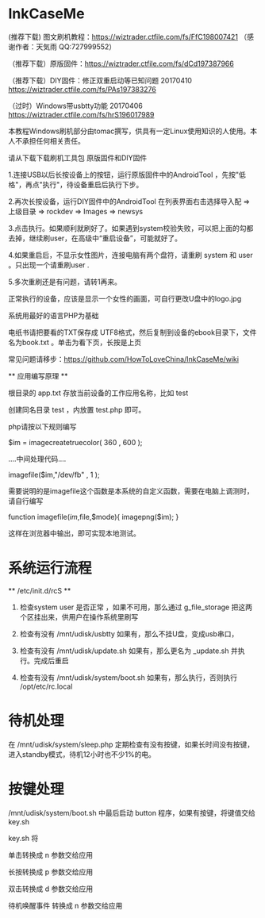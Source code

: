 # InkCaseMe


 (推荐下载) 图文刷机教程：https://wiztrader.ctfile.com/fs/FfC198007421 （感谢作者：天気雨 QQ:727999552）
 
（推荐下载）原版固件：https://wiztrader.ctfile.com/fs/dCd197387966

（推荐下载）DIY固件：修正双重启动等已知问题 20170410 https://wiztrader.ctfile.com/fs/PAs197383276

（过时）Windows带usbtty功能  20170406 https://wiztrader.ctfile.com/fs/hrS196017989



本教程Windows刷机部分由tomac撰写，供具有一定Linux使用知识的人使用。本人不承担任何相关责任。

请从下载下载刷机工具包 原版固件和DIY固件 

1.连接USB以后长按设备上的按钮，运行原版固件中的AndroidTool ，先按"低格"，再点"执行"，待设备重启后执行下步。

2.再次长按设备，运行DIY固件中的AndroidTool 在列表界面右击选择导入配  => 上级目录 => rockdev => Images => newsys 

3.点击执行。如果顺利就刷好了。如果遇到system校验失败，可以把上面的勾都去掉，继续刷user，在高级中“重启设备”，可能就好了。

4.如果重启后，不显示女性图片，连接电脑有两个盘符，请重刷 system 和 user 。只出现一个请重刷user .

5.多次重刷还是有问题，请转1再来。


正常执行的设备，应该是显示一个女性的画面，可自行更改U盘中的logo.jpg 

系统用最好的语言PHP为基础

电纸书请把要看的TXT保存成  UTF8格式，然后复制到设备的ebook目录下，文件名为book.txt 。单击为看下页，长按是上页



常见问题请移步：https://github.com/HowToLoveChina/InkCaseMe/wiki


** 应用编写原理 ** 

根目录的 app.txt 存放当前设备的工作应用名称，比如 test 

创建同名目录 test  ，内放置  test.php 即可。

php请按以下规则编写

$im = imagecreatetruecolor( 360 , 600 );

....中间处理代码....

imagefile($im,"/dev/fb" , 1 );

需要说明的是imagefile这个函数是本系统的自定义函数，需要在电脑上调测时，请自行编写

function imagefile($im,$file,$mode){
   imagepng($im); 
}

这样在浏览器中输出，即可实现本地测试。



# 系统运行流程 

** /etc/init.d/rcS **
1.   检查system user 是否正常 ，如果不可用，那么通过 g_file_storage 把这两个区挂出来，供用户在操作系统里刷写

2.   检查有没有 /mnt/udisk/usbtty 如果有，那么不挂U盘，变成usb串口，

3.   检查有没有 /mnt/udisk/update.sh 如果有，那么更名为  _update.sh 并执行。完成后重启

4.   检查有没有 /mnt/udisk/system/boot.sh 如果有，那么执行，否则执行  /opt/etc/rc.local


# 待机处理 

在 /mnt/udisk/system/sleep.php 定期检查有没有按键，如果长时间没有按键，进入standby模式，待机12小时也不少1%的电。


# 按键处理 

/mnt/udisk/system/boot.sh 中最后启动  button 程序，如果有按键，将键值交给 key.sh 

key.sh 将 

单击转换成 n 参数交给应用

长按转换成 p 参数交给应用

双击转换成 d 参数交给应用

待机唤醒事件 转换成 n 参数交给应用 


